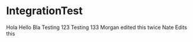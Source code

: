 IntegrationTest
===============
Hola
Hello Bla
Testing 123
Testing 133
Morgan edited this twice
Nate Edits this
